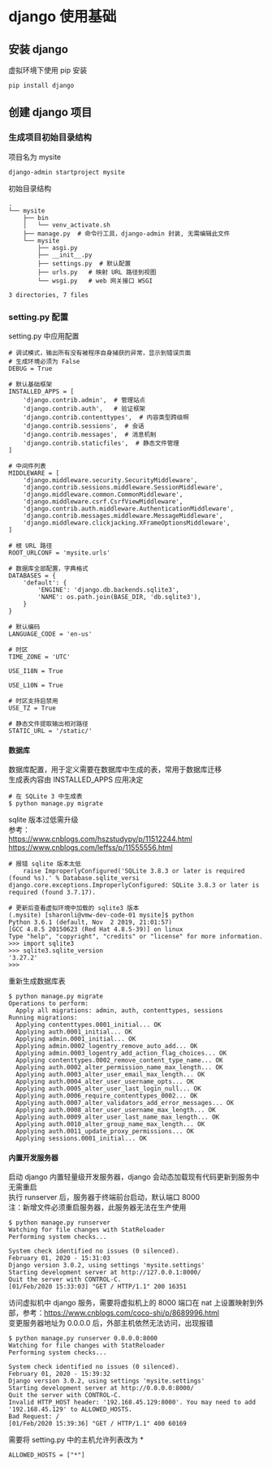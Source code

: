 # django 使用基础
## 安装 django
虚拟环境下使用 pip 安装
```
pip install django
```

## 创建 django 项目
### 生成项目初始目录结构
项目名为 mysite
```
django-admin startproject mysite
```
初始目录结构
```
.
└── mysite
    ├── bin
    │   └── venv_activate.sh
    ├── manage.py  # 命令行工具，django-admin 封装, 无需编辑此文件
    └── mysite
        ├── asgi.py
        ├── __init__.py
        ├── settings.py  # 默认配置
        ├── urls.py   # 映射 URL 路径到视图
        └── wsgi.py   # web 网关接口 WSGI

3 directories, 7 files
```
### setting.py 配置 
setting.py 中应用配置
```
# 调试模式，输出所有没有被程序自身捕获的异常，显示到错误页面
# 生成环境必须为 False
DEBUG = True

# 默认基础框架
INSTALLED_APPS = [
    'django.contrib.admin',  # 管理站点
    'django.contrib.auth',   # 验证框架
    'django.contrib.contenttypes',  # 内容类型跨级啊
    'django.contrib.sessions',  # 会话
    'django.contrib.messages',  # 消息机制
    'django.contrib.staticfiles',  # 静态文件管理
]

# 中间件列表
MIDDLEWARE = [
    'django.middleware.security.SecurityMiddleware',
    'django.contrib.sessions.middleware.SessionMiddleware',
    'django.middleware.common.CommonMiddleware',
    'django.middleware.csrf.CsrfViewMiddleware',
    'django.contrib.auth.middleware.AuthenticationMiddleware',
    'django.contrib.messages.middleware.MessageMiddleware',
    'django.middleware.clickjacking.XFrameOptionsMiddleware',
]

# 根 URL 路径
ROOT_URLCONF = 'mysite.urls'

# 数据库全部配置，字典格式
DATABASES = {
    'default': {
        'ENGINE': 'django.db.backends.sqlite3',
        'NAME': os.path.join(BASE_DIR, 'db.sqlite3'),
    }
}

# 默认编码
LANGUAGE_CODE = 'en-us'

# 时区
TIME_ZONE = 'UTC'

USE_I18N = True

USE_L10N = True

# 时区支持启禁用
USE_TZ = True

# 静态文件提取输出相对路径
STATIC_URL = '/static/'
```
#### 数据库
数据库配置，用于定义需要在数据库中生成的表，常用于数据库迁移</br>
生成表内容由 INSTALLED_APPS 应用决定
```
# 在 SQLite 3 中生成表
$ python manage.py migrate
```
sqlite 版本过低需升级</br>
参考：</br>
https://www.cnblogs.com/hszstudypy/p/11512244.html</br>
https://www.cnblogs.com/leffss/p/11555556.html</br>
```
# 报错 sqlite 版本太低
    raise ImproperlyConfigured('SQLite 3.8.3 or later is required (found %s).' % Database.sqlite_versi
django.core.exceptions.ImproperlyConfigured: SQLite 3.8.3 or later is required (found 3.7.17).

# 更新后查看虚拟环境中加载的 sqlite3 版本
(.mysite) [sharonli@vmw-dev-code-01 mysite]$ python
Python 3.6.1 (default, Nov  2 2019, 21:01:57) 
[GCC 4.8.5 20150623 (Red Hat 4.8.5-39)] on linux
Type "help", "copyright", "credits" or "license" for more information.
>>> import sqlite3
>>> sqlite3.sqlite_version
'3.27.2'
>>> 
```
重新生成数据库表
```
$ python manage.py migrate
Operations to perform:
  Apply all migrations: admin, auth, contenttypes, sessions
Running migrations:
  Applying contenttypes.0001_initial... OK
  Applying auth.0001_initial... OK
  Applying admin.0001_initial... OK
  Applying admin.0002_logentry_remove_auto_add... OK
  Applying admin.0003_logentry_add_action_flag_choices... OK
  Applying contenttypes.0002_remove_content_type_name... OK
  Applying auth.0002_alter_permission_name_max_length... OK
  Applying auth.0003_alter_user_email_max_length... OK
  Applying auth.0004_alter_user_username_opts... OK
  Applying auth.0005_alter_user_last_login_null... OK
  Applying auth.0006_require_contenttypes_0002... OK
  Applying auth.0007_alter_validators_add_error_messages... OK
  Applying auth.0008_alter_user_username_max_length... OK
  Applying auth.0009_alter_user_last_name_max_length... OK
  Applying auth.0010_alter_group_name_max_length... OK
  Applying auth.0011_update_proxy_permissions... OK
  Applying sessions.0001_initial... OK

```

#### 内置开发服务器
启动 django 内置轻量级开发服务器，django 会动态加载现有代码更新到服务中无需重启</br>
执行 runserver 后，服务器于终端前台启动，默认端口 8000</br>
注：新增文件必须重启服务器，此服务器无法在生产使用
```
$ python manage.py runserver
Watching for file changes with StatReloader
Performing system checks...

System check identified no issues (0 silenced).
February 01, 2020 - 15:31:03
Django version 3.0.2, using settings 'mysite.settings'
Starting development server at http://127.0.0.1:8000/
Quit the server with CONTROL-C.
[01/Feb/2020 15:33:03] "GET / HTTP/1.1" 200 16351
```
访问虚拟机中 django 服务，需要将虚拟机上的 8000 端口在 nat 上设置映射到外部，参考：https://www.cnblogs.com/coco-shi/p/8689996.html </br>
变更服务器地址为 0.0.0.0 后，外部主机依然无法访问，出现报错
```
$ python manage.py runserver 0.0.0.0:8000
Watching for file changes with StatReloader
Performing system checks...

System check identified no issues (0 silenced).
February 01, 2020 - 15:39:32
Django version 3.0.2, using settings 'mysite.settings'
Starting development server at http://0.0.0.0:8000/
Quit the server with CONTROL-C.
Invalid HTTP_HOST header: '192.168.45.129:8000'. You may need to add '192.168.45.129' to ALLOWED_HOSTS.
Bad Request: /
[01/Feb/2020 15:39:36] "GET / HTTP/1.1" 400 60169

```
需要将 setting.py 中的主机允许列表改为 *
```
ALLOWED_HOSTS = ["*"]
```
